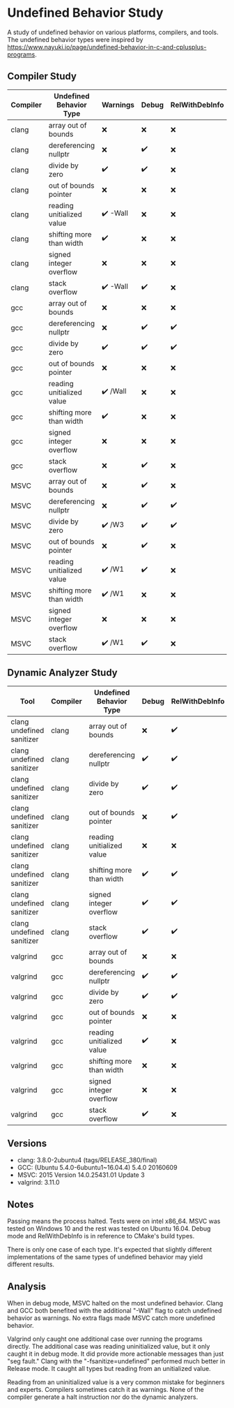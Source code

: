 # Undefined Behavior Study
A study of undefined behavior on various platforms, compilers, and tools. The undefined behavior types were inspired by https://www.nayuki.io/page/undefined-behavior-in-c-and-cplusplus-programs.

## Compiler Study

Compiler | Undefined Behavior Type | Warnings | Debug | RelWithDebInfo
--- | --- | --- | --- | ---
clang | array out of bounds | ❌ | ❌ | ❌ |
clang | dereferencing nullptr | ❌ | ✔️ | ❌ |
clang | divide by zero | ✔️ | ✔️ | ❌ |
clang | out of bounds pointer | ❌ | ❌ | ❌ |
clang | reading unitialized value | ✔️ -Wall  | ❌| ❌ |
clang | shifting more than width | ✔️ | ❌ | ❌ |
clang | signed integer overflow | ❌ | ❌ | ❌ |
clang | stack overflow | ✔️ -Wall  | ✔️ | ❌ |
gcc | array out of bounds | ❌ | ❌ | ❌ |
gcc | dereferencing nullptr | ❌ | ✔️ | ✔️ |
gcc | divide by zero | ✔️ | ✔️ | ✔️ |
gcc | out of bounds pointer | ❌ | ❌ | ❌ |
gcc | reading unitialized value | ✔️ /Wall | ❌| ❌ |
gcc | shifting more than width | ✔️ | ❌ | ❌ |
gcc | signed integer overflow | ❌ | ❌ | ❌ |
gcc | stack overflow | ❌ | ✔️ | ❌ |
MSVC | array out of bounds | ❌ | ✔️ | ❌ |
MSVC | dereferencing nullptr | ❌ | ✔️ | ✔️ |
MSVC | divide by zero | ✔️ /W3 | ✔️ | ✔️ |
MSVC | out of bounds pointer | ❌ | ✔️ | ❌ |
MSVC | reading unitialized value | ✔️ /W1 | ✔️ | ❌ |
MSVC | shifting more than width | ✔️ /W1 | ❌ | ❌ |
MSVC | signed integer overflow | ❌ | ❌ | ❌ |
MSVC | stack overflow | ✔️ /W1 | ✔️ | ❌ |

## Dynamic Analyzer Study

Tool | Compiler | Undefined Behavior Type | Debug | RelWithDebInfo
--- | --- | --- | --- | ---
clang undefined sanitizer | clang | array out of bounds | ❌ | ✔️ |
clang undefined sanitizer | clang | dereferencing nullptr | ✔️ | ✔️ |
clang undefined sanitizer | clang | divide by zero | ✔️ | ✔️ |
clang undefined sanitizer | clang | out of bounds pointer | ❌ | ✔️ |
clang undefined sanitizer | clang | reading unitialized value | ❌ | ❌ |
clang undefined sanitizer | clang | shifting more than width | ✔️ | ✔️ |
clang undefined sanitizer | clang | signed integer overflow | ✔️ | ✔️ |
clang undefined sanitizer | clang | stack overflow | ✔️ | ✔️ |
valgrind | gcc | array out of bounds | ❌ | ❌ |
valgrind | gcc | dereferencing nullptr | ✔️ | ✔️ |
valgrind | gcc | divide by zero | ✔️ | ✔️ |
valgrind | gcc | out of bounds pointer | ❌ | ❌ |
valgrind | gcc | reading unitialized value | ✔️| ❌ |
valgrind | gcc | shifting more than width | ❌ | ❌ |
valgrind | gcc | signed integer overflow | ❌ | ❌ |
valgrind | gcc | stack overflow | ✔️ | ❌ |

## Versions
- clang: 3.8.0-2ubuntu4 (tags/RELEASE\_380/final)
- GCC: (Ubuntu 5.4.0-6ubuntu1~16.04.4) 5.4.0 20160609
- MSVC: 2015 Version 14.0.25431.01 Update 3
- valgrind: 3.11.0

## Notes
Passing means the process halted. Tests were on intel x86\_64. MSVC was tested on Windows 10 and the rest was tested on Ubuntu 16.04. Debug mode and RelWithDebInfo is in reference to CMake's build types.

There is only one case of each type. It's expected that slightly different implementations of the same types of undefined behavior may yield different results.

## Analysis
When in debug mode, MSVC halted on the most undefined behavior. Clang and GCC both benefited with the additional "-Wall" flag to catch undefined behavior as warnings. No extra flags made MSVC catch more undefined behavior.

Valgrind only caught one additional case over running the programs directly. The additional case was reading uninitialized value, but it only caught it in debug mode. It did provide more actionable messages than just "seg fault." Clang with the "-fsanitize=undefined" performed much better in Release mode. It caught all types but reading from an unitialized value.

Reading from an uninitialized value is a very common mistake for beginners and experts. Compilers sometimes catch it as warnings. None of the compiler generate a halt instruction nor do the dynamic analyzers.

